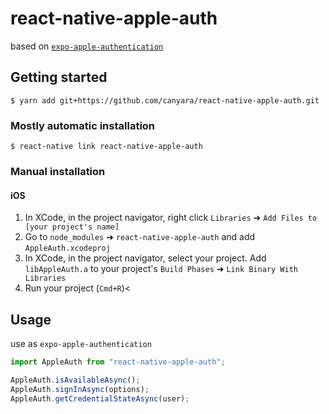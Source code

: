 # react-native-apple-auth

based on [`expo-apple-authentication`](https://github.com/expo/expo/tree/master/packages/expo-apple-authentication)

## Getting started

`$ yarn add git+https://github.com/canyara/react-native-apple-auth.git`

### Mostly automatic installation

`$ react-native link react-native-apple-auth`

### Manual installation

#### iOS

1. In XCode, in the project navigator, right click `Libraries` ➜ `Add Files to [your project's name]`
2. Go to `node_modules` ➜ `react-native-apple-auth` and add `AppleAuth.xcodeproj`
3. In XCode, in the project navigator, select your project. Add `libAppleAuth.a` to your project's `Build Phases` ➜ `Link Binary With Libraries`
4. Run your project (`Cmd+R`)<

## Usage

use as `expo-apple-authentication`

```javascript
import AppleAuth from "react-native-apple-auth";

AppleAuth.isAvailableAsync();
AppleAuth.signInAsync(options);
AppleAuth.getCredentialStateAsync(user);
```
